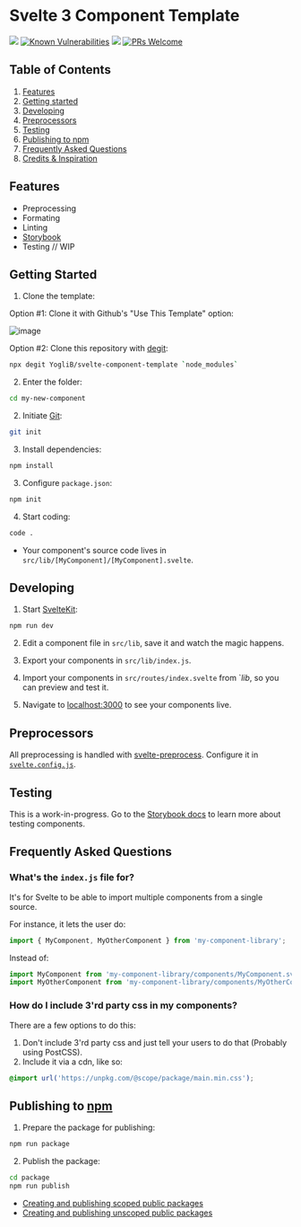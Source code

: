 # Svelte 3 Component Template

[![](https://github.com/YogliB/svelte-component-template/workflows/Node%20CI/badge.svg)](https://github.com/YogliB/svelte-component-template/actions?query=workflow%3A%22Node+CI%22)
[![Known Vulnerabilities](https://snyk.io/test/github/YogliB/svelte-component-template/badge.svg)](https://snyk.io/test/github/YogliB/svelte-component-template)
[![](https://badgen.net/dependabot/YogliB/svelte-component-template/?icon=dependabot)](https://dependabot.com/)
[![PRs Welcome](https://img.shields.io/badge/PRs-welcome-brightgreen.svg)](http://makeapullrequest.com)

## Table of Contents

1. [Features](#features)
1. [Getting started](#getting-started)
1. [Developing](#developing)
1. [Preprocessors](#preprocessors)
1. [Testing](#testing)
1. [Publishing to npm](#publishing-to-npm)
1. [Frequently Asked Questions](#frequently-asked-questions)
1. [Credits & Inspiration](#credits-&-inspiration)

## Features

-   Preprocessing
-   Formating
-   Linting
-   [Storybook](https://www.learnstorybook.com/intro-to-storybook/svelte/en/get-started/)
-   Testing // WIP

## Getting Started

1. Clone the template:

Option #1: Clone it with Github's "Use This Template" option:

![image](https://user-images.githubusercontent.com/10498929/131304421-07a7f57c-4faa-4900-9a09-f7a1067e886c.png)

Option #2: Clone this repository with [degit](https://github.com/Rich-Harris/degit):

```bash
npx degit YogliB/svelte-component-template `node_modules`
```

2. Enter the folder:

```bash
cd my-new-component
```

2. Initiate [Git](https://git-scm.com/):

```bash
git init
```

3. Install dependencies:

```bash
npm install
```

3. Configure `package.json`:

```bash
npm init
```

4. Start coding:

```bash
code .
```

- Your component's source code lives in `src/lib/[MyComponent]/[MyComponent].svelte`.

## Developing

1. Start [SvelteKit](https://kit.svelte.dev/):

```bash
npm run dev
```

2. Edit a component file in `src/lib`, save it and watch the magic happens.

3. Export your components in `src/lib/index.js`.

4. Import your components in `src/routes/index.svelte` from `$lib$, so you can preview and test it.

5. Navigate to [localhost:3000](http://localhost:3000) to see your components live.

## Preprocessors

All preprocessing is handled with [svelte-preprocess](https://github.com/sveltejs/svelte-preprocess).
Configure it in [`svelte.config.js`](https://github.com/sveltejs/svelte-preprocess).

## Testing

This is a work-in-progress.
Go to the [Storybook docs](https://storybook.js.org/docs/svelte/workflows/testing-with-storybook) to learn more about testing components.
## Frequently Asked Questions

### What's the `index.js` file for?

It's for Svelte to be able to import multiple components from a single source.

For instance, it lets the user do:

```javascript
import { MyComponent, MyOtherComponent } from 'my-component-library';
```

Instead of:

```javascript
import MyComponent from 'my-component-library/components/MyComponent.svelte';
import MyOtherComponent from 'my-component-library/components/MyOtherComponent';
```

### How do I include 3'rd party css in my components?

There are a few options to do this:

1. Don't include 3'rd party css and just tell your users to do that (Probably using PostCSS).
2. Include it via a cdn, like so:

```css
@import url('https://unpkg.com/@scope/package/main.min.css');
```

## Publishing to [npm](https://www.npmjs.com)

1. Prepare the package for publishing:

```bash
npm run package
```

2. Publish the package:

```bash
cd package
npm run publish
```

-   [Creating and publishing scoped public packages](https://docs.npmjs.com/creating-and-publishing-scoped-public-packages)
-   [Creating and publishing unscoped public packages](https://docs.npmjs.com/creating-and-publishing-unscoped-public-packages)
